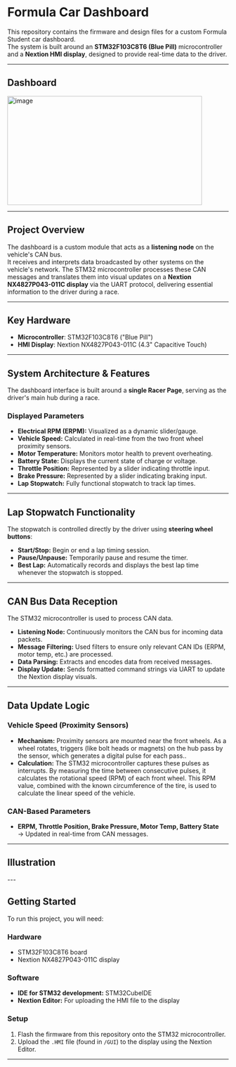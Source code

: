 # Formula Car Dashboard

This repository contains the firmware and design files for a custom Formula Student car dashboard.  
The system is built around an **STM32F103C8T6 (Blue Pill)** microcontroller and a **Nextion HMI display**, designed to provide real-time data to the driver.

---

## Dashboard

<img width="443" height="248" alt="image" src="https://github.com/user-attachments/assets/aa8bcdd1-40d6-4e90-99b1-3f517eaf8cf5" />

---

## Project Overview
The dashboard is a custom module that acts as a **listening node** on the vehicle's CAN bus.  
It receives and interprets data broadcasted by other systems on the vehicle's network. The STM32 microcontroller processes these CAN messages and translates them into visual updates on a **Nextion NX4827P043-011C display** via the UART protocol, delivering essential information to the driver during a race.

---

## Key Hardware
- **Microcontroller**: STM32F103C8T6 ("Blue Pill")  
- **HMI Display**: Nextion NX4827P043-011C (4.3" Capacitive Touch)

---

## System Architecture & Features
The dashboard interface is built around a **single Racer Page**, serving as the driver's main hub during a race.

### Displayed Parameters
- **Electrical RPM (ERPM):** Visualized as a dynamic slider/gauge.  
- **Vehicle Speed:** Calculated in real-time from the two front wheel proximity sensors.  
- **Motor Temperature:** Monitors motor health to prevent overheating.  
- **Battery State:** Displays the current state of charge or voltage.  
- **Throttle Position:** Represented by a slider indicating throttle input.  
- **Brake Pressure:** Represented by a slider indicating braking input.  
- **Lap Stopwatch:** Fully functional stopwatch to track lap times.  

---

## Lap Stopwatch Functionality
The stopwatch is controlled directly by the driver using **steering wheel buttons**:

- **Start/Stop:** Begin or end a lap timing session.  
- **Pause/Unpause:** Temporarily pause and resume the timer.  
- **Best Lap:** Automatically records and displays the best lap time whenever the stopwatch is stopped.  

---

## CAN Bus Data Reception
The STM32 microcontroller is used to process CAN data.

- **Listening Node:** Continuously monitors the CAN bus for incoming data packets.  
- **Message Filtering:** Used filters to ensure only relevant CAN IDs (ERPM, motor temp, etc.) are processed.  
- **Data Parsing:** Extracts and encodes data from received messages.  
- **Display Update:** Sends formatted command strings via UART to update the Nextion display visuals.  

---

## Data Update Logic
### Vehicle Speed (Proximity Sensors)
- **Mechanism:** Proximity sensors are mounted near the front wheels. As a wheel rotates, triggers (like bolt heads or magnets) on the hub pass by the sensor, which generates a digital pulse for each pass..  
- **Calculation:** The STM32 microcontroller captures these pulses as interrupts. By measuring the time between consecutive pulses, it calculates the rotational speed (RPM) of each front wheel. This RPM value, combined with the known circumference of the tire, is used to calculate the linear speed of the vehicle.  

### CAN-Based Parameters
- **ERPM, Throttle Position, Brake Pressure, Motor Temp, Battery State**  
  → Updated in real-time from CAN messages.  

---

## Illustration

<source src="Dashboard Video.mp4" type="video/mp4">
---

## Getting Started
To run this project, you will need:

### Hardware
- STM32F103C8T6 board  
- Nextion NX4827P043-011C display  

### Software
- **IDE for STM32 development:** STM32CubeIDE  
- **Nextion Editor:** For uploading the HMI file to the display  

### Setup
1. Flash the firmware from this repository onto the STM32 microcontroller.  
2. Upload the `.HMI` file (found in `/GUI`) to the display using the Nextion Editor.  

---

